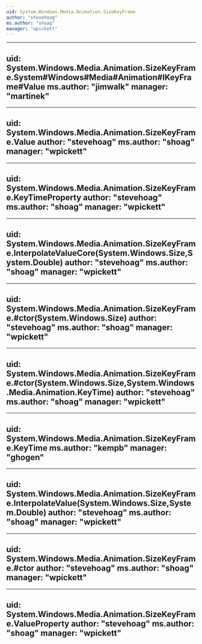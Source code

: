 ```yaml
---
uid: System.Windows.Media.Animation.SizeKeyFrame
author: "stevehoag"
ms.author: "shoag"
manager: "wpickett"
---
```


---
uid: System.Windows.Media.Animation.SizeKeyFrame.System#Windows#Media#Animation#IKeyFrame#Value
ms.author: "jimwalk"
manager: "martinek"
---

---
uid: System.Windows.Media.Animation.SizeKeyFrame.Value
author: "stevehoag"
ms.author: "shoag"
manager: "wpickett"
---

---
uid: System.Windows.Media.Animation.SizeKeyFrame.KeyTimeProperty
author: "stevehoag"
ms.author: "shoag"
manager: "wpickett"
---

---
uid: System.Windows.Media.Animation.SizeKeyFrame.InterpolateValueCore(System.Windows.Size,System.Double)
author: "stevehoag"
ms.author: "shoag"
manager: "wpickett"
---

---
uid: System.Windows.Media.Animation.SizeKeyFrame.#ctor(System.Windows.Size)
author: "stevehoag"
ms.author: "shoag"
manager: "wpickett"
---

---
uid: System.Windows.Media.Animation.SizeKeyFrame.#ctor(System.Windows.Size,System.Windows.Media.Animation.KeyTime)
author: "stevehoag"
ms.author: "shoag"
manager: "wpickett"
---

---
uid: System.Windows.Media.Animation.SizeKeyFrame.KeyTime
ms.author: "kempb"
manager: "ghogen"
---

---
uid: System.Windows.Media.Animation.SizeKeyFrame.InterpolateValue(System.Windows.Size,System.Double)
author: "stevehoag"
ms.author: "shoag"
manager: "wpickett"
---

---
uid: System.Windows.Media.Animation.SizeKeyFrame.#ctor
author: "stevehoag"
ms.author: "shoag"
manager: "wpickett"
---

---
uid: System.Windows.Media.Animation.SizeKeyFrame.ValueProperty
author: "stevehoag"
ms.author: "shoag"
manager: "wpickett"
---
